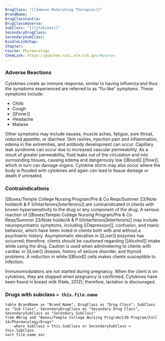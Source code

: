```yaml
---
DrugClass: "[[Immune Modulating Therapies]]"
BrandName: 
DrugClassContra: 
DrugClassAdverse: 
SubClass: "[[Cytokines]]"
SecondaryDrugClass: 
SecondarySubClass: 
KindleLinkChap: 
Chapter: 
Course: Pharmacology
ChemLink: https://pubchem.ncbi.nlm.nih.gov/#query=
---
```

### Adverse Reactions 
Cytokines create an immune response, similar to having influenza and thus the symptoms experienced are referred to as “flu-like” symptoms. These symptoms include: 
- Chills
- Cough
- [[Fever]] 
- Headache
- Malaise

Other symptoms may include nausea, muscle aches, fatigue, sore throat, reduced appetite, or diarrhea. Skin rashes, injection pain and inflammation, edema in the extremities, and antibody development can occur. Capillary leak syndrome can occur due to increased vascular permeability. As a result of greater permeability, fluid leaks out of the circulation and into surrounding tissues, causing edema and dangerously low [[Blood]] [[flow]], which in turn can damage organs. Cytokine storm may also occur where the body is flooded with cytokines and again can lead to tissue damage or death if untreated.

### Contraindications
[[Boxes/Temple College Nursing Program/Pre & Co Reqs/Summer 23/Note holder/A & P II/Interferons|Interferons]] are contraindicated in clients with known hypersensitivity to the drug or any component of the drug. A serious reaction of [[Boxes/Temple College Nursing Program/Pre & Co Reqs/Summer 23/Note holder/A & P II/Interferons|Interferons]] may include neuropsychiatric symptoms, including [[Depression]], confusion, and manic behavior, which have been noted in clients both with and without a psychiatric history. Asymptomatic elevation in [[Liver]] enzymes has occurred; therefore, clients should be cautioned regarding [[Alcohol]] intake while using the drug. Caution is used when administering to clients with cardiac or [[Liver]] disease, history of seizure disorder, and thyroid problems. A reduction in white [[Blood]] cells makes clients susceptible to infection. 

Immunomodulators are not started during pregnancy. When the client is on cytokines, they are stopped when pregnancy is confirmed. Cytokines have been found in breast milk (Hale, 2012); therefore, lactation is discouraged.

### Drugs with subclass `= this.file.name`
```dataview
table BrandName as "Brand Name", DrugClass as "Drug Class", SubClass as "Sub Class", SecondaryDrugClass as "Secondary Drug Class", SecondarySubClass as "Secondary SubClass"
from #Drug and "Boxes/Temple College Nursing Program/LVN Program/Fall 24/Pharmacology/Drugs" 
	where SubClass = this.SubClass or SecondarySubClass = this.SubClass
sort file.name asc
```

